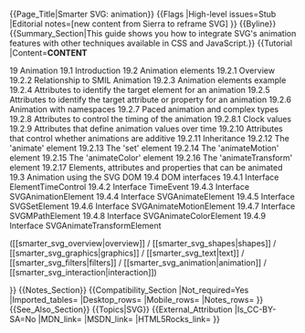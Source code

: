 {{Page_Title|Smarter SVG: animation}}
{{Flags
|High-level issues=Stub
|Editorial notes=[new content from Sierra to reframe SVG]
}}
{{Byline}}
{{Summary_Section|This guide shows you how to integrate SVG's animation features with other techniques available in CSS and JavaScript.}}
{{Tutorial
|Content=__CONTENT__

 19 Animation
    19.1 Introduction
    19.2 Animation elements
        19.2.1 Overview
        19.2.2 Relationship to SMIL Animation
        19.2.3 Animation elements example
        19.2.4 Attributes to identify the target element for an animation
        19.2.5 Attributes to identify the target attribute or property for an animation
        19.2.6 Animation with namespaces
        19.2.7 Paced animation and complex types
        19.2.8 Attributes to control the timing of the animation
            19.2.8.1 Clock values
        19.2.9 Attributes that define animation values over time
        19.2.10 Attributes that control whether animations are additive
        19.2.11 Inheritance
        19.2.12 The 'animate' element
        19.2.13 The 'set' element
        19.2.14 The 'animateMotion' element
        19.2.15 The 'animateColor' element
        19.2.16 The 'animateTransform' element
        19.2.17 Elements, attributes and properties that can be animated
    19.3 Animation using the SVG DOM
    19.4 DOM interfaces
        19.4.1 Interface ElementTimeControl
        19.4.2 Interface TimeEvent
        19.4.3 Interface SVGAnimationElement
        19.4.4 Interface SVGAnimateElement
        19.4.5 Interface SVGSetElement
        19.4.6 Interface SVGAnimateMotionElement
        19.4.7 Interface SVGMPathElement
        19.4.8 Interface SVGAnimateColorElement
        19.4.9 Interface SVGAnimateTransformElement

([[smarter_svg_overview|overview]] / [[smarter_svg_shapes|shapes]] /
[[smarter_svg_graphics|graphics]] / [[smarter_svg_text|text]] /
[[smarter_svg_filters|filters]] / [[smarter_svg_animation|animation]]
/ [[smarter_svg_interaction|interaction]])

}}
{{Notes_Section}}
{{Compatibility_Section
|Not_required=Yes
|Imported_tables=
|Desktop_rows=
|Mobile_rows=
|Notes_rows=
}}
{{See_Also_Section}}
{{Topics|SVG}}
{{External_Attribution
|Is_CC-BY-SA=No
|MDN_link=
|MSDN_link=
|HTML5Rocks_link=
}}